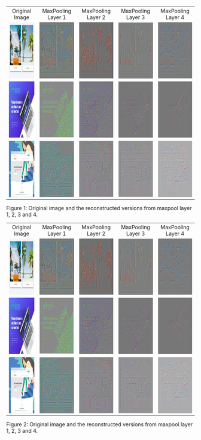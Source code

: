 

|   |   |   |   |   |
| :-----------: | :-----------: | :-----------: | :-----------: | :-----------: |
| Original Image | MaxPooling Layer 1| MaxPooling Layer 2 | MaxPooling Layer 3 | MaxPooling Layer 4 |
| <img src="4098089.png" width="196" height="150"> | <img src="2.png" width="196" height="150"> | <img src="1.png" width="196" height="150"> | <img src="3.png" width="196" height="150"> | <img src="4.png" width="196" height="150"> |
| <img src="4098405.png" width="196" height="150"> | <img src="5.png" width="196" height="150"> | <img src="6.png" width="196" height="150"> | <img src="7.png" width="196" height="150"> |<img src="8.png" width="196" height="150"> |
| <img src="4105464.png" width="196" height="150"> | <img src="9.png" width="196" height="150"> | <img src="10.png" width="196" height="150"> | <img src="11.png" width="196" height="150"> | <img src="12.png" width="196" height="150"> |

Figure 1: Original image and the reconstructed versions from maxpool layer 1, 2, 3 and 4. 



|   |   |   |   |   |
| :-----------: | :-----------: | :-----------: | :-----------: | :-----------: |
| Original Image | MaxPooling Layer 1| MaxPooling Layer 2 | MaxPooling Layer 3 | MaxPooling Layer 4 |
| <img src="4098089.png" width="196" height="150"> | <img src="2.png" width="196" height="150"> | <img src="1.png" width="196" height="150"> | <img src="3.png" width="196" height="150"> | <img src="4.png" width="196" height="150"> |
| <img src="4098405.png" width="196" height="150"> | <img src="5.png" width="196" height="150"> | <img src="6.png" width="196" height="150"> | <img src="7.png" width="196" height="150"> |<img src="8.png" width="196" height="150"> |
| <img src="4105464.png" width="196" height="150"> | <img src="9.png" width="196" height="150"> | <img src="10.png" width="196" height="150"> | <img src="11.png" width="196" height="150"> | <img src="12.png" width="196" height="150"> |

Figure 2: Original image and the reconstructed versions from maxpool layer 1, 2, 3 and 4. 
